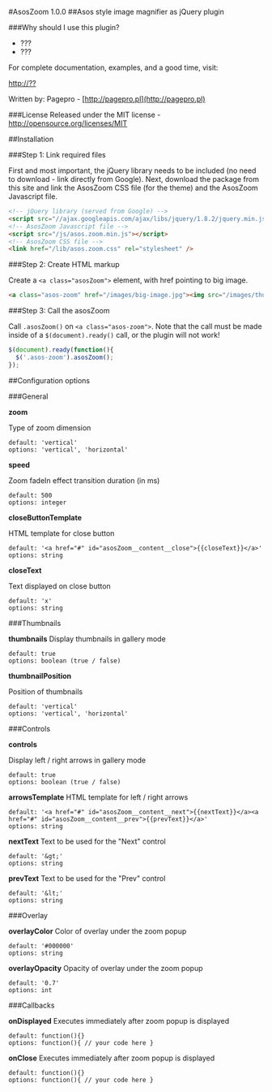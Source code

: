 #AsosZoom 1.0.0
##Asos style image magnifier as jQuery plugin

###Why should I use this plugin?
* ???
* ???

For complete documentation, examples, and a good time, visit:

[http://??](http://??)

Written by: Pagepro - [http://pagepro.pl](http://pagepro.pl)

###License
Released under the MIT license - http://opensource.org/licenses/MIT

##Installation

###Step 1: Link required files

First and most important, the jQuery library needs to be included (no need to download - link directly from Google). Next, download the package from this site and link the AsosZoom CSS file (for the theme) and the AsosZoom Javascript file.

```html
<!-- jQuery library (served from Google) -->
<script src="//ajax.googleapis.com/ajax/libs/jquery/1.8.2/jquery.min.js"></script>
<!-- AsosZoom Javascript file -->
<script src="/js/asos.zoom.min.js"></script>
<!-- AsosZoom CSS file -->
<link href="/lib/asos.zoom.css" rel="stylesheet" />
```

###Step 2: Create HTML markup

Create a `<a class="asosZoom">` element, with href pointing to big image.

```html
<a class="asos-zoom" href="/images/big-image.jpg"><img src="/images/thumbnail.jpg" /></a>
```

###Step 3: Call the asosZoom

Call `.asosZoom()` on `<a class="asos-zoom">`. Note that the call must be made inside of a `$(document).ready()` call, or the plugin will not work!

```javascript
$(document).ready(function(){
  $('.asos-zoom').asosZoom();
});
```

##Configuration options

###General

**zoom**

Type of zoom dimension
```
default: 'vertical'
options: 'vertical', 'horizontal'
```

**speed**

Zoom fadeIn effect transition duration (in ms)
```
default: 500
options: integer
```

**closeButtonTemplate**

HTML template for close button
```
default: '<a href="#" id="asosZoom__content__close">{{closeText}}</a>'
options: string
```

**closeText**

Text displayed on close button
```
default: 'x'
options: string
```

###Thumbnails

**thumbnails**
Display thumbnails in gallery mode
```
default: true
options: boolean (true / false)
```

**thumbnailPosition**

Position of thumbnails
```
default: 'vertical'
options: 'vertical', 'horizontal'
```

###Controls

**controls**

Display left / right arrows in gallery mode
```
default: true
options: boolean (true / false)
```

**arrowsTemplate**
HTML template for left / right arrows
```
default: '<a href="#" id="asosZoom__content__next">{{nextText}}</a><a href="#" id="asosZoom__content__prev">{{prevText}}</a>'
options: string
```

**nextText**
Text to be used for the "Next" control
```
default: '&gt;'
options: string
```

**prevText**
Text to be used for the "Prev" control
```
default: '&lt;'
options: string
```

###Overlay

**overlayColor**
Color of overlay under the zoom popup
```
default: '#000000'
options: string
```

**overlayOpacity**
Opacity of overlay under the zoom popup
```
default: '0.7'
options: int
```

###Callbacks

**onDisplayed**
Executes immediately after zoom popup is displayed
```
default: function(){}
options: function(){ // your code here }
```

**onClose**
Executes immediately after zoom popup is displayed
```
default: function(){}
options: function(){ // your code here }
```